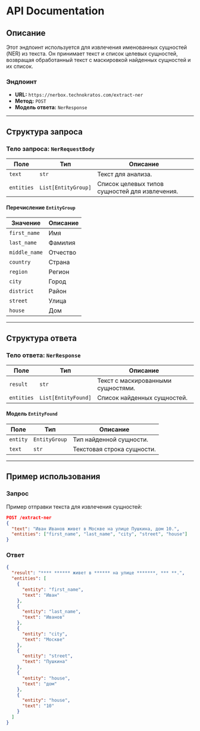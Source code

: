 # API Documentation 

## Описание
Этот эндпоинт используется для извлечения именованных сущностей (NER) из текста. Он принимает текст и список целевых сущностей, возвращая обработанный текст с маскировкой найденных сущностей и их список.

### Эндпоинт
- **URL:** `https://nerbox.technokratos.com/extract-ner`
- **Метод:** `POST`
- **Модель ответа:** `NerResponse`

---

## Структура запроса

### Тело запроса: `NerRequestBody`

| Поле      | Тип                  | Описание                                   |
|-----------|----------------------|--------------------------------------------|
| `text`    | `str`                | Текст для анализа.                        |
| `entities`| `List[EntityGroup]`  | Список целевых типов сущностей для извлечения. |

#### Перечисление `EntityGroup`

| Значение       | Описание               |
|-----------------|------------------------|
| `first_name`    | Имя                   |
| `last_name`     | Фамилия               |
| `middle_name`   | Отчество              |
| `country`       | Страна                |
| `region`        | Регион                |
| `city`          | Город                 |
| `district`      | Район                 |
| `street`        | Улица                 |
| `house`         | Дом                   |

---

## Структура ответа

### Тело ответа: `NerResponse`

| Поле      | Тип              | Описание                                    |
|-----------|------------------|---------------------------------------------|
| `result`  | `str`            | Текст с маскированными сущностями.          |
| `entities`| `List[EntityFound]` | Список найденных сущностей.                |

#### Модель `EntityFound`

| Поле    | Тип            | Описание                          |
|---------|----------------|-----------------------------------|
| `entity`| `EntityGroup`  | Тип найденной сущности.           |
| `text`  | `str`          | Текстовая строка сущности.        |

---

## Пример использования

### Запрос

Пример отправки текста для извлечения сущностей:

```json
POST /extract-ner
{
  "text": "Иван Иванов живет в Москве на улице Пушкина, дом 10.",
  "entities": ["first_name", "last_name", "city", "street", "house"]
}
```

### Ответ
```json
{
  "result": "**** ****** живет в ****** на улице *******, *** **.",
  "entities": [
    {
      "entity": "first_name",
      "text": "Иван"
    },
    {
      "entity": "last_name",
      "text": "Иванов"
    },
    {
      "entity": "city",
      "text": "Москве"
    },
    {
      "entity": "street",
      "text": "Пушкина"
    },
    {
      "entity": "house",
      "text": "дом"
    },
    {
      "entity": "house",
      "text": "10"
    }
  ]
}

```